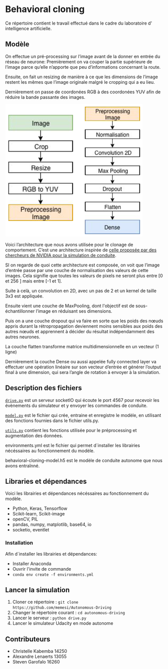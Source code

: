 # Behavioral cloning

Ce répertoire contient le travail effectué dans le cadre du laboratoire d' intelligence artificielle.

## Modèle


On effectue un pré-processing sur l’image avant de la donner en entrée du réseau de neurone: Premièrement on va couper la partie supérieure de l’image parce qu’elle n’apporte que peu d’informations concernant la route.

Ensuite, on fait un resizing de manière à ce que les dimensions de l’image restent les mêmes que l’image originale malgré le cropping qui a eu lieu.

Dernièrement on passe de coordonées RGB à des coordonées YUV afin de réduire la bande passante des images. 

  ![](./images/architecture.png)

Voici l’architecture que nous avons utilisée pour le clonage de comportement. C’est une architecture inspirée de [celle proposée par des chercheurs de NVIDIA pour la simulation de conduite](https://images.nvidia.com/content/tegra/automotive/images/2016/solutions/pdf/end-to-end-dl-using-px.pdf).

SI on regarde de quoi cette architecture est composée, on voit que l’image d’entrée passe par une couche de normalisation des valeurs de cette images. Cela signifie que toutes les valeurs de pixels ne seront plus entre [0 et 256 ] mais entre [-1 et 1].

Suite à celà, un convolution en 2D, avec un pas de 2 et un kernel de taille 3x3 est appliquée.

Ensuite vient une couche de MaxPooling, dont l'objectif est de sous-échantillonner l’image en réduisant ses dimensions.

Puis on a une couche dropout qui va faire en sorte que les poids des nœuds appris durant la rétropropagation deviennent moins sensibles aux poids des autres nœuds et apprennent à décider du résultat indépendamment des autres neurones.

La couche flatten transforme matrice multidimensionnelle en un vecteur (1 ligne)

Dernièrement la couche Dense ou aussi appelée fully connected layer va effectuer une opération linéaire sur son vecteur d’entrée et générer l’output final à une dimension, qui sera l’angle de rotation à envoyer à la simulation.




## Description des fichiers

[`drive.py`](drive.py) est un serveur socketIO qui écoute le port 4567 pour recevoir les évènements du simulateur et y envoyer les commandes de conduite.

[`model.py`](model.py) est le fichier qui crée, entraine et enregistre le modèle, en utilisant des fonctions fournies dans le fichier utils.py.

[`utils.py`](utils.py) contient les fonctions utilisée pour le préprocessing et augmentation des données.

environments.yml est le fichier qui permet d`installer les librairies nécéssaires au fonctionnement du modèle.

behavioral-cloning-model.h5 est le modèle de conduite autonome que nous avons entraînné.

## Libraries et dépendances

Voici les librairies et dépendances nécéssaires au fonctionnement du modèle.

- Python, Keras, Tensorflow
- Scikit-learn, Scikit-image 
- openCV, PIL
- pandas, numpy, matplotlib, base64, io
- socketio, eventlet

### Installation 

Afin d`installer les librairies et dépendances:

- Installer Anaconda
- Ouvrir l'invite de commande
- `conda env create -f environments.yml`

## Lancer la simulation

1. Cloner ce répertoire : `git clone https://github.com/memesi/Autonomous-Driving`
2. Changer le répertoire courant : `cd autonomous-driving`
3. Lancer le serveur : `python drive.py`
4. Lancer le simulateur Udacity en mode autonome

## Contributeurs

- Christelle Kabemba 14250
- Alexandre Lenaerts 13055
- Steven Garofalo 16260
